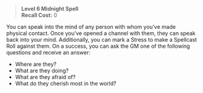 > **Level 6 Midnight Spell**  
> **Recall Cost:** 0

You can speak into the mind of any person with whom you’ve made physical contact. Once you’ve opened a channel with them, they can speak back into your mind. Additionally, you can mark a Stress to make a Spellcast Roll against them. On a success, you can ask the GM one of the following questions and receive an answer:

- Where are they?
- What are they doing?
- What are they afraid of?
- What do they cherish most in the world?
